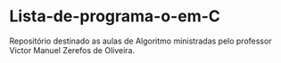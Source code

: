 # Lista-de-programa-o-em-C
Repositório destinado as aulas de Algoritmo ministradas pelo professor  Victor Manuel Zerefos de Oliveira.
